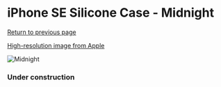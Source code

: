 # iPhone SE Silicone Case - Midnight

[Return to previous page](/iphone_7)

[High-resolution image from Apple](https://store.storeimages.cdn-apple.com/8756/as-images.apple.com/is/MN6E3?wid=4500&hei=4500&fmt=png)

<div style="width: 384px"><img src="/everypreview/MN6E3.png" alt="Midnight"></div>

### Under construction
